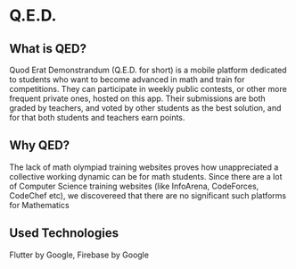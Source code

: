 # Q.E.D.

## What is QED?

Quod Erat Demonstrandum (Q.E.D. for short) is a mobile platform dedicated to students who want to become advanced in math and train for competitions. They can participate in weekly public contests, or other more frequent private ones, hosted on this app. Their submissions are both graded by teachers, and voted by other students as the best solution, and for that both students and teachers earn points. 

## Why QED?
The lack of math olympiad training websites proves how unappreciated a collective working dynamic can be for math students. Since there are a lot of Computer Science training websites (like InfoArena, CodeForces, CodeChef etc), we discovereed that there are no significant such platforms for Mathematics 

## Used Technologies
Flutter by Google, Firebase by Google
